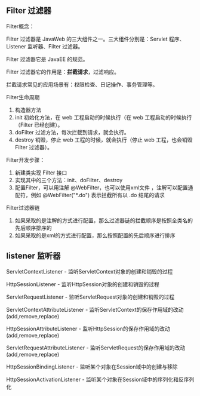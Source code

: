 ## Filter 过滤器

Filter概念：

Filter 过滤器是 JavaWeb 的三大组件之一。三大组件分别是：Servlet 程序、Listener 监听器、Filter 过滤器。

Filter 过滤器它是 JavaEE 的规范。

Filter 过滤器它的作用是：**拦截请求**，过滤响应。

拦截请求常见的应用场景有：权限检查、日记操作、事务管理等。



Filter生命周期

1. 构造器方法
2. init 初始化方法，在 web 工程启动的时候执行（在 web 工程启动的时候执行（Filter 已经创建）。
3. doFilter 过滤方法，每次拦截到请求，就会执行。
4. destroy 销毁，停止 web 工程的时候，就会执行（停止 web 工程，也会销毁 Filter 过滤器）。 

Filter开发步骤：

1) 新建类实现 Filter 接口
2) 实现其中的三个方法：init、doFilter、destroy
3) 配置Filter，可以用注解 @WebFilter，也可以使用xml文件 <filter> <filter-mapping>，注解可以配置通配符，例如 @WebFilter("*.do") 表示拦截所有以 .do 结尾的请求

Filter过滤器链

1) 如果采取的是注解的方式进行配置，那么过滤器链的拦截顺序是按照全类名的先后顺序排序的
2) 如果采取的是xml的方式进行配置，那么按照配置的先后顺序进行排序

## listener 监听器

ServletContextListener - 监听ServletContext对象的创建和销毁的过程

HttpSessionListener - 监听HttpSession对象的创建和销毁的过程

ServletRequestListener - 监听ServletRequest对象的创建和销毁的过程



ServletContextAttributeListener - 监听ServletContext的保存作用域的改动(add,remove,replace)

HttpSessionAttributeListener - 监听HttpSession的保存作用域的改动(add,remove,replace)

ServletRequestAttributeListener - 监听ServletRequest的保存作用域的改动(add,remove,replace)



HttpSessionBindingListener - 监听某个对象在Session域中的创建与移除

HttpSessionActivationListener - 监听某个对象在Session域中的序列化和反序列化